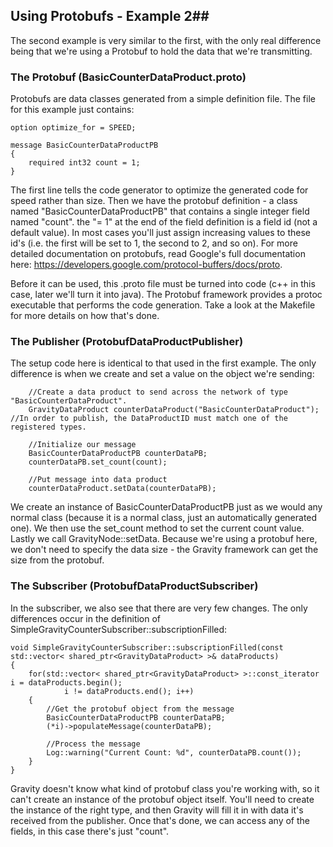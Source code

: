 ## Using Protobufs - Example 2##

The second example is very similar to the first, with the only real difference being that we're using a Protobuf to hold the data that we're transmitting.  

### The Protobuf (BasicCounterDataProduct.proto) ###

Protobufs are data classes generated from a simple definition file.  The file for this example just contains:

	option optimize_for = SPEED;
	
	message BasicCounterDataProductPB
	{
		required int32 count = 1;
	}


The first line tells the code generator to optimize the generated code for speed rather than size.  Then we have the protobuf definition - a class named "BasicCounterDataProductPB" that contains a single integer field named "count".  the "= 1" at the end of the field definition is a field id (not a default value).  In most cases you'll just assign increasing values to these id's (i.e. the first will be set to 1, the second to 2, and so on).  For more detailed documentation on protobufs, read Google's full documentation here: https://developers.google.com/protocol-buffers/docs/proto.

Before it can be used, this .proto file must be turned into code (c++ in this case, later we'll turn it into java).  The Protobuf framework provides a protoc executable that performs the code generation.  Take a look at the Makefile for more details on how that's done.

### The Publisher (ProtobufDataProductPublisher) ###

The setup code here is identical to that used in the first example.  The only difference is when we create and set a value on the object we're sending:


		//Create a data product to send across the network of type "BasicCounterDataProduct".  
		GravityDataProduct counterDataProduct("BasicCounterDataProduct"); //In order to publish, the DataProductID must match one of the registered types.  

		//Initialize our message
		BasicCounterDataProductPB counterDataPB;
		counterDataPB.set_count(count);
		
		//Put message into data product
		counterDataProduct.setData(counterDataPB);


We create an instance of BasicCounterDataProductPB just as we would any normal class (because it is a normal class, just an automatically generated one).  We then use the set_count method to set the current count value.  Lastly we call GravityNode::setData.  Because we're using a protobuf here, we don't need to specify the data size - the Gravity framework can get the size from the protobuf.  

### The Subscriber (ProtobufDataProductSubscriber) ###

In the subscriber, we also see that there are very few changes.  The only differences occur in the definition of SimpleGravityCounterSubscriber::subscriptionFilled:

	void SimpleGravityCounterSubscriber::subscriptionFilled(const std::vector< shared_ptr<GravityDataProduct> >& dataProducts)
	{
		for(std::vector< shared_ptr<GravityDataProduct> >::const_iterator i = dataProducts.begin();
				i != dataProducts.end(); i++)
		{
			//Get the protobuf object from the message
			BasicCounterDataProductPB counterDataPB;
			(*i)->populateMessage(counterDataPB);
	
			//Process the message
			Log::warning("Current Count: %d", counterDataPB.count());
		}
	}


Gravity doesn't know what kind of protobuf class you're working with, so it can't create an instance of the protobuf object itself.  You'll need to create the instance of the right type, and then Gravity will fill it in with data it's received from the publisher.  Once that's done, we can access any of the fields, in this case there's just "count".
